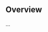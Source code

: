 <!-- Note: Please must use one of our issue templates to file an issue! 🛑 -->
<!-- 👉 https://github.com/davej/create-typescript-app/issues/new/choose 👈 -->
<!-- **Issues that should have been filed with a template will be closed without action, and we will ask you to use a template.** -->

<!-- This blank issue template is only for issues that don't fit any of the templates. -->

## Overview

...
